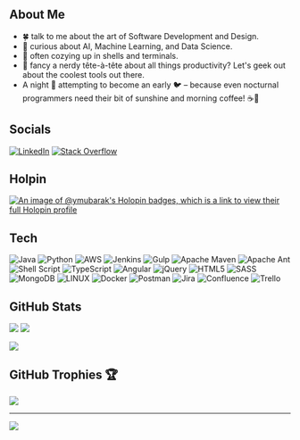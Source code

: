 ## About Me

- 🍀 talk to me about the art of Software Development and Design.<br>
- 🤖 curious about AI, Machine Learning, and Data Science.<br>
- 🐚 often cozying up in shells and terminals.
- 🧰 fancy a nerdy tête-à-tête about all things productivity? Let's geek out about the coolest tools out there.<br>
- A night 🦉 attempting to become an early 🐦 – because even nocturnal programmers need their bit of sunshine and morning coffee! ☕🌅

## Socials

[![LinkedIn](https://img.shields.io/badge/LinkedIn-%230077B5.svg?logo=linkedin&logoColor=white)](https://linkedin.com/in/youssef-mubarak) [![Stack Overflow](https://img.shields.io/badge/-Stackoverflow-FE7A16?logo=stack-overflow&logoColor=white)](https://stackoverflow.com/users/16556051/youssef-mubarak)

## Holpin
[![An image of @ymubarak's Holopin badges, which is a link to view their full Holopin profile](https://holopin.me/ymubarak)](https://holopin.io/@ymubarak)

## Tech
![Java](https://img.shields.io/badge/java-%23ED8B00.svg?style=for-the-badge&logo=java&logoColor=white) 
![Python](https://img.shields.io/badge/python-3670A0?style=for-the-badge&logo=python&logoColor=ffdd54) 
![AWS](https://img.shields.io/badge/AWS-%23FF9900.svg?style=for-the-badge&logo=amazon-aws&logoColor=white) 
![Jenkins](https://img.shields.io/badge/jenkins-%232C5263.svg?style=for-the-badge&logo=jenkins&logoColor=white) 
![Gulp](https://img.shields.io/badge/GULP-%23CF4647.svg?style=for-the-badge&logo=gulp&logoColor=white) 
![Apache Maven](https://img.shields.io/badge/Apache%20Maven-C71A36?style=for-the-badge&logo=Apache%20Maven&logoColor=white) 
![Apache Ant](https://img.shields.io/badge/Apache%20Ant-A81C7D?style=for-the-badge&logo=Apache%20Ant&logoColor=white) 
![Shell Script](https://img.shields.io/badge/shell_script-%23121011.svg?style=for-the-badge&logo=gnu-bash&logoColor=white) 
![TypeScript](https://img.shields.io/badge/typescript-%23007ACC.svg?style=for-the-badge&logo=typescript&logoColor=white) 
![Angular](https://img.shields.io/badge/angular-%23DD0031.svg?style=for-the-badge&logo=angular&logoColor=white) 
![jQuery](https://img.shields.io/badge/jquery-%230769AD.svg?style=for-the-badge&logo=jquery&logoColor=white) 
![HTML5](https://img.shields.io/badge/html5-%23E34F26.svg?style=for-the-badge&logo=html5&logoColor=white) 
![SASS](https://img.shields.io/badge/SASS-hotpink.svg?style=for-the-badge&logo=SASS&logoColor=white) 
![MongoDB](https://img.shields.io/badge/MongoDB-%234ea94b.svg?style=for-the-badge&logo=mongodb&logoColor=white) 
![LINUX](https://img.shields.io/badge/Linux-FCC624?style=for-the-badge&logo=linux&logoColor=black) 
![Docker](https://img.shields.io/badge/docker-%230db7ed.svg?style=for-the-badge&logo=docker&logoColor=white) 
![Postman](https://img.shields.io/badge/Postman-FF6C37?style=for-the-badge&logo=postman&logoColor=white) 
![Jira](https://img.shields.io/badge/jira-%230A0FFF.svg?style=for-the-badge&logo=jira&logoColor=white) 
![Confluence](https://img.shields.io/badge/confluence-%23172BF4.svg?style=for-the-badge&logo=confluence&logoColor=white) 
![Trello](https://img.shields.io/badge/Trello-%23026AA7.svg?style=for-the-badge&logo=Trello&logoColor=white) 


## GitHub Stats
![](https://github-readme-stats.vercel.app/api?username=ymubarak&theme=dark&hide=)
![](https://github-readme-streak-stats.herokuapp.com/?user=ymubarak&theme=dark&hide_border=false)<br/> 
<!-- ![](https://github-readme-stats.vercel.app/api?username=ymubarak&theme=dark&hide_border=false&include_all_commits=true&count_private=true)<br/> -->
![](https://github-readme-stats.vercel.app/api/top-langs/?username=ymubarak&theme=dark&hide_border=false&include_all_commits=true&count_private=true&layout=compact)

## GitHub Trophies 🏆

![](https://github-profile-trophy.vercel.app/?username=ymubarak&theme=onedark&no-frame=false&no-bg=false&margin-w=4)

---
[![](https://visitcount.itsvg.in/api?id=ymubarak&icon=0&color=0)](https://visitcount.itsvg.in)
